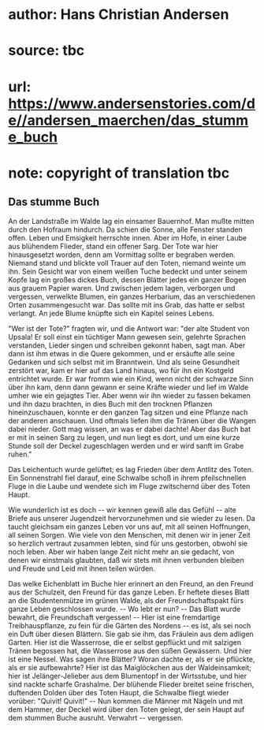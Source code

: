 # author: Hans Christian Andersen
# source: tbc
# url: https://www.andersenstories.com/de//andersen_maerchen/das_stumme_buch
# note: copyright of translation tbc

## Das stumme Buch 

An der Landstraße im Walde lag ein einsamer Bauernhof. Man mußte mitten
durch den Hofraum hindurch. Da schien die Sonne, alle Fenster standen
offen. Leben und Emsigkeit herrschte innen. Aber im Hofe, in einer Laube
aus blühendem Flieder, stand ein offener Sarg. Der Tote war hier
hinausgesetzt worden, denn am Vormittag sollte er begraben werden.
Niemand stand und blickte voll Trauer auf den Toten, niemand weinte um
ihn. Sein Gesicht war von einem weißen Tuche bedeckt und unter seinem
Kopfe lag ein großes dickes Buch, dessen Blätter jedes ein ganzer Bogen
aus grauem Papier waren. Und zwischen jedem lagen, verborgen und
vergessen, verwelkte Blumen, ein ganzes Herbarium, das an verschiedenen
Orten zusammengesucht war. Das sollte mit ins Grab, das hatte er selbst
verlangt. An jede Blume knüpfte sich ein Kapitel seines Lebens.

"Wer ist der Tote?" fragten wir, und die Antwort war: "der alte
Student von Upsala! Er soll einst ein tüchtiger Mann gewesen sein,
gelehrte Sprachen verstanden, Lieder singen und schreiben gekonnt haben,
sagt man. Aber dann ist ihm etwas in die Quere gekommen, und er ersäufte
alle seine Gedanken und sich selbst mit im Branntwein. Und als seine
Gesundheit zerstört war, kam er hier auf das Land hinaus, wo für ihn ein
Kostgeld entrichtet wurde. Er war fromm wie ein Kind, wenn nicht der
schwarze Sinn über ihn kam, denn dann gewann er seine Kräfte wieder und
lief im Walde umher wie ein gejagtes Tier. Aber wenn wir ihn wieder zu
fassen bekamen und ihn dazu brachten, in dies Buch mit den trocknen
Pflanzen hineinzuschauen, konnte er den ganzen Tag sitzen und eine
Pflanze nach der anderen anschauen. Und oftmals liefen ihm die Tränen
über die Wangen dabei nieder. Gott mag wissen, an was er dabei dachte!
Aber das Buch bat er mit in seinen Sarg zu legen, und nun liegt es dort,
und um eine kurze Stunde soll der Deckel zugeschlagen werden und er wird
sanft im Grabe ruhen."

Das Leichentuch wurde gelüftet; es lag Frieden über dem Antlitz des
Toten. Ein Sonnenstrahl fiel darauf, eine Schwalbe schoß in ihrem
pfeilschnellen Fluge in die Laube und wendete sich im Fluge zwitschernd
über des Toten Haupt.

Wie wunderlich ist es doch -- wir kennen gewiß alle das Gefühl -- alte
Briefe aus unserer Jugendzeit hervorzunehmen und sie wieder zu lesen. Da
taucht gleichsam ein ganzes Leben vor uns auf, mit all seinen
Hoffnungen, all seinen Sorgen. Wie viele von den Menschen, mit denen wir
in jener Zeit so herzlich vertraut zusammen lebten, sind für uns
gestorben, obwohl sie noch leben. Aber wir haben lange Zeit nicht mehr
an sie gedacht, von denen wir einstmals glaubten, daß wir stets mit
ihnen verbunden bleiben und Freude und Leid mit ihnen teilen würden.

Das welke Eichenblatt im Buche hier erinnert an den Freund, an den
Freund aus der Schulzeit, den Freund für das ganze Leben. Er heftete
dieses Blatt an die Studentenmütze im grünen Walde, als der
Freundschaftspakt fürs ganze Leben geschlossen wurde. -- Wo lebt er nun?
-- Das Blatt wurde bewahrt, die Freundschaft vergessen! -- Hier ist eine
fremdartige Treibhauspflanze, zu fein für die Gärten des Nordens -- es
ist, als sei noch ein Duft über diesen Blättern. Sie gab sie ihm, das
Fräulein aus dem adligen Garten. Hier ist die Wasserrose, die er selbst
gepflückt und mit salzigen Tränen begossen hat, die Wasserrose aus den
süßen Gewässern. Und hier ist eine Nessel. Was sagen ihre Blätter? Woran
dachte er, als er sie pflückte, als er sie aufbewahrte? Hier ist das
Maiglöckchen aus der Waldeinsamkeit; hier ist Jelänger-Jelieber aus dem
Blumentopf in der Wirtsstube, und hier sind nackte scharfe Grashalme.
Der blühende Flieder breitet seine frischen, duftenden Dolden über des
Toten Haupt, die Schwalbe fliegt wieder vorüber: "Quivit! Quivit!" --
Nun kommen die Männer mit Nägeln und mit dem Hammer, der Deckel wird
über den Toten gelegt, der sein Haupt auf dem stummen Buche ausruht.
Verwahrt -- vergessen.
